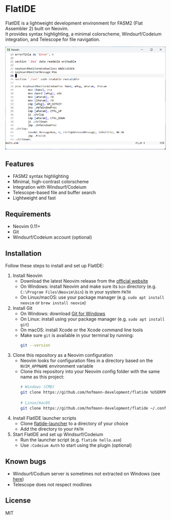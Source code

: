 # FlatIDE

FlatIDE is a lightweight development environment for FASM2 (Flat Assembler 2) built on Neovim.  
It provides syntax highlighting, a minimal colorscheme, Windsurf/Codeium integration, and Telescope for file navigation.

<img src="screenshot.png" alt="FlatIDE Screenshot" width="800">

## Features

- FASM2 syntax highlighting
- Minimal, high-contrast colorscheme
- Integration with Windsurf/Codeium
- Telescope-based file and buffer search
- Lightweight and fast

## Requirements

- Neovim 0.11+
- Git
- Windsurf/Codeium account (optional)

## Installation

Follow these steps to install and set up FlatIDE:

1. Install Neovim
   - Download the latest Neovim release from the [official website](https://neovim.io/)
   - On Windows: install Neovim and make sure its `bin` directory (e.g. `C:\Program Files\Neovim\bin`) is in your system `PATH`
   - On Linux/macOS: use your package manager (e.g. `sudo apt install neovim` or `brew install neovim`)
2. Install Git
   - On Windows: download [Git for Windows](https://gitforwindows.org/)
   - On Linux: install using your package manager (e.g. `sudo apt install git`)
   - On macOS: install Xcode or the Xcode command line tools
   - Make sure `git` is available in your terminal by running:
     ```sh
     git --version
     ```
3. Clone this repository as a Neovim configuration
   - Neovim looks for configuration files in a directory based on the `NVIM_APPNAME` environment variable
   - Clone this repository into your Neovim config folder with the same name as this project:
     ```sh
     # Windows (CMD)
     git clone https://github.com/hofmann-development/flatide %USERPROFILE%\flatide

     # Linux/macOS
     git clone https://github.com/hofmann-development/flatide ~/.config/flatide
     ```
4. Install FlatIDE launcher scripts
   - Clone [flatide-launcher](https://github.com/hofmann-development/flatide-launcher) to a directory of your choice
   - Add the directory to your `PATH`
5. Start FlatIDE and set up Windsurf/Codeium
   - Run the launcher script (e.g. `flatide hello.asm`)
   - Use `:Codeium Auth` to start using the plugin (optional)

## Known bugs

- Windsurf/Codium server is sometimes not extracted on Windows (see [here](https://github.com/Exafunction/windsurf.vim/issues/488))
- Telescope does not respect modlines

## License

MIT
